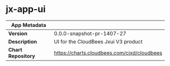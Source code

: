 # jx-app-ui

|App Metadata||
|---|---|
| **Version** | 0.0.0-snapshot-pr-1407-27 |
| **Description** | UI for the CloudBees Jxui V3 product |
| **Chart Repository** | https://charts.cloudbees.com/cjxd/cloudbees |
